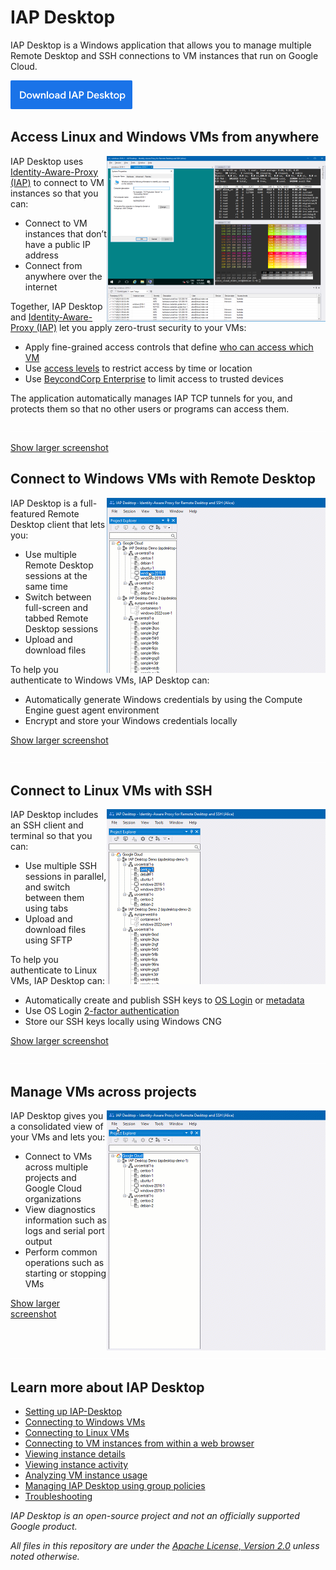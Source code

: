 # IAP Desktop

IAP Desktop is a Windows application that allows you to manage multiple Remote Desktop and SSH connections 
to VM instances that run on Google Cloud. 

[<img src="doc/images/download.png">](https://github.com/GoogleCloudPlatform/iap-desktop/releases/latest/download/IapDesktop.msi)

## Access Linux and Windows VMs from anywhere

<img src='doc/images/Screenshot_350.png' align='right'>

IAP Desktop uses [Identity-Aware-Proxy (IAP)](https://cloud.google.com/iap/docs/tcp-forwarding-overview) to connect to VM instances so that you can:

*   Connect to VM instances that don’t have a public IP address
*   Connect from anywhere over the internet

Together, IAP Desktop and [Identity-Aware-Proxy (IAP)](https://cloud.google.com/iap/docs/tcp-forwarding-overview) let you apply zero-trust security to your VMs:

*   Apply fine-grained access controls that define [who can access which VM](https://cloud.google.com/iap/docs/using-tcp-forwarding#configuring_access_and_permissions)
*   Use [access levels](https://cloud.google.com/iap/docs/cloud-iap-context-aware-access-howto) to restrict access by time or location
*   Use [BeycondCorp Enterprise](https://cloud.google.com/beyondcorp-enterprise) to limit access to trusted devices

The application automatically manages IAP TCP tunnels for you, and protects them so that no other users or programs can access them.

<img src='doc/images/pix.gif' width='100%' height='1'>

[Show larger screenshot](doc/images/Screenshot_1400.png?raw=true)

## Connect to Windows VMs with Remote Desktop

<img src='doc/images/RemoteDesktop_350.gif' align='right'>

IAP Desktop is a full-featured Remote Desktop client that lets you:

*   Use multiple Remote Desktop sessions at the same time
*   Switch between full-screen and tabbed Remote Desktop sessions
*   Upload and download files

To help you authenticate to Windows VMs, IAP Desktop can:

*   Automatically generate Windows credentials by using the Compute Engine guest agent environment
*   Encrypt and store your Windows credentials locally

[Show larger screenshot](doc/images/RemoteDesktop_1024.gif?raw=true)

<img src='doc/images/pix.gif' width='100%' height='1'>

## Connect to Linux VMs with SSH

<img src='doc/images/SSH_350.gif' align='right'>

IAP Desktop includes an SSH client and terminal so that you can:

*   Use multiple SSH sessions in parallel, and switch between them using tabs
*   Upload and download files using SFTP

To help you authenticate to Linux VMs, IAP Desktop can:

*   Automatically create and publish SSH keys to [OS Login](https://cloud.google.com/compute/docs/oslogin) or [metadata](https://cloud.google.com/compute/docs/connect/add-ssh-keys#metadata)
*   Use OS Login [2-factor authentication](https://cloud.google.com/compute/docs/oslogin/set-up-oslogin)
*   Store our SSH keys locally using Windows CNG

[Show larger screenshot](doc/images/SSH_1024.gif?raw=true)

<img src='doc/images/pix.gif' width='100%' height='1'>


## Manage VMs across projects

<img src='doc/images/Manage_350.gif' align='right'>

IAP Desktop gives you a consolidated view of your VMs and lets you:

*   Connect to VMs across multiple projects and Google Cloud organizations
*   View diagnostics information such as logs and serial port output
*   Perform common operations such as starting or stopping VMs


[Show larger screenshot](doc/images/Manage_1024.gif?raw=true)

<img src='doc/images/pix.gif' width='100%' height='1'>


## Learn more about IAP Desktop

* [Setting up IAP-Desktop](https://github.com/GoogleCloudPlatform/iap-desktop/wiki/Installation)
* [Connecting to Windows VMs](https://github.com/GoogleCloudPlatform/iap-desktop/wiki/Connecting-to-instances)
* [Connecting to Linux VMs](https://github.com/GoogleCloudPlatform/iap-desktop/wiki/Connecting-to-linux-instances)
* [Connecting to VM instances from within a web browser](https://github.com/GoogleCloudPlatform/iap-desktop/wiki/Browser-Integration)
* [Viewing instance details](https://github.com/GoogleCloudPlatform/iap-desktop/wiki/Viewing-instance-details)
* [Viewing instance activity](https://github.com/GoogleCloudPlatform/iap-desktop/wiki/Viewing-instance-activity)
* [Analyzing VM instance usage](https://github.com/GoogleCloudPlatform/iap-desktop/wiki/Analyzing-usage)
* [Managing IAP Desktop using group policies](https://github.com/GoogleCloudPlatform/iap-desktop/wiki/Managing-IAP-Desktop-using-group-policies)
* [Troubleshooting](https://github.com/GoogleCloudPlatform/iap-desktop/wiki/Troubleshooting)




_IAP Desktop is an open-source project and not an officially supported Google product._

_All files in this repository are under the
[Apache License, Version 2.0](LICENSE.txt) unless noted otherwise._

